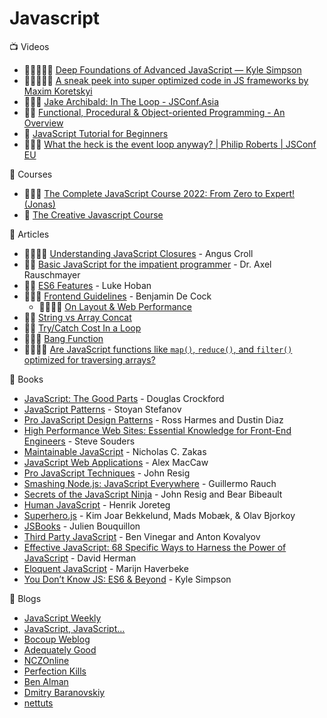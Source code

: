 # Javascript

:tv: Videos
- 🌟🌟🌟🌟🌟 [Deep Foundations of Advanced JavaScript — Kyle Simpson](https://www.youtube.com/watch?v=HcW5-P2SNec&list=PL7TWHDHuOUJu2CF_iSCczuNZviKfsMx5T&index=1)
- 🌟🌟🌟🌟🌟 [ A sneak peek into super optimized code in JS frameworks by Maxim Koretskyi](https://www.youtube.com/watch?v=_VHNTC67NR8&list=PL7TWHDHuOUJu2CF_iSCczuNZviKfsMx5T&index=3)
- 🌟🌟🌟 [Jake Archibald: In The Loop - JSConf.Asia](https://www.youtube.com/watch?v=cCOL7MC4Pl0)
- 🌟🌟 [Functional, Procedural & Object-oriented Programming - An Overview](https://www.youtube.com/watch?v=aoE-92Ac4zE)
- 🌟 [JavaScript Tutorial for Beginners](https://www.youtube.com/watch?v=Qqx_wzMmFeA)
- 🌟🌟🌟 [What the heck is the event loop anyway? | Philip Roberts | JSConf EU](https://www.youtube.com/watch?v=8aGhZQkoFbQ&ab_channel=JSConf)

:movie_camera: Courses
- 🌟🌟🌟 [The Complete JavaScript Course 2022: From Zero to Expert!(Jonas)](https://www.udemy.com/course/the-complete-javascript-course/learn)
- 🌟 [The Creative Javascript Course](https://developedbyed.com/p/the-creative-javascript-course)

:memo: Articles
  - 🌟🌟🌟🌟 [Understanding JavaScript Closures](https://javascriptweblog.wordpress.com/2010/10/25/understanding-javascript-closures/) - Angus Croll
  - 🌟🌟 [Basic JavaScript for the impatient programmer](https://www.2ality.com/2013/06/basic-javascript.html) - Dr. Axel Rauschmayer
  - 🌟🌟 [ES6 Features](https://github.com/lukehoban/es6features) - Luke Hoban
  - 🌟🌟🌟 [Frontend Guidelines](https://github.com/bendc/frontend-guidelines) - Benjamin De Cock
    - 🌟🌟🌟🌟 [On Layout & Web Performance](https://www.kellegous.com/j/2013/01/26/layout-performance/)
  - 🌟🌟 [String vs Array Concat](https://jsperf.com/string-vs-array-concat/2)
  - 🌟🌟 [Try/Catch Cost In a Loop](https://jsperf.com/try-catch-in-loop-cost/12)
  - 🌟🌟🌟 [Bang Function](https://jsperf.com/bang-function)
  - 🌟🌟🌟🌟 [Are JavaScript functions like `map()`, `reduce()`, and `filter()` optimized for traversing arrays?](https://www.quora.com/JavaScript-programming-language-Are-Javascript-functions-like-map-reduce-and-filter-already-optimized-for-traversing-array/answer/Quildreen-Motta)
  
:closed_book: Books
  - [JavaScript: The Good Parts](https://www.amazon.com/JavaScript-Good-Parts-Douglas-Crockford/dp/0596517742) - Douglas Crockford
  - [JavaScript Patterns](https://www.amazon.com/JavaScript-Patterns-Stoyan-Stefanov/dp/0596806752) - Stoyan Stefanov
  - [Pro JavaScript Design Patterns](https://www.amazon.com/JavaScript-Design-Patterns-Recipes-Problem-Solution/dp/159059908X) - Ross Harmes and Dustin Diaz
  - [High Performance Web Sites: Essential Knowledge for Front-End Engineers](https://www.amazon.com/High-Performance-Web-Sites-Essential/dp/0596529309) - Steve Souders
  - [Maintainable JavaScript](https://www.amazon.com/Maintainable-JavaScript-Nicholas-C-Zakas/dp/1449327680) - Nicholas C. Zakas
  - [JavaScript Web Applications](https://www.amazon.com/JavaScript-Web-Applications-Alex-MacCaw/dp/144930351X) - Alex MacCaw
  - [Pro JavaScript Techniques](https://www.amazon.com/Pro-JavaScript-Techniques-John-Resig/dp/1590597273) - John Resig
  - [Smashing Node.js: JavaScript Everywhere](https://www.amazon.com/Smashing-Node-js-JavaScript-Everywhere-Magazine/dp/1119962595) - Guillermo Rauch
  - [Secrets of the JavaScript Ninja](https://www.amazon.com/Secrets-JavaScript-Ninja-John-Resig/dp/193398869X) - John Resig and Bear Bibeault
  - [Human JavaScript](http://humanjavascript.com/) - Henrik Joreteg
  - [Superhero.js](http://superherojs.com/) - Kim Joar Bekkelund, Mads Mobæk, & Olav Bjorkoy
  - [JSBooks](https://jsbooks.revolunet.com/) - Julien Bouquillon
  - [Third Party JavaScript](https://www.manning.com/books/third-party-javascript) - Ben Vinegar and Anton Kovalyov
  - [Effective JavaScript: 68 Specific Ways to Harness the Power of JavaScript](https://amzn.com/0321812182) - David Herman
  - [Eloquent JavaScript](https://eloquentjavascript.net/) - Marijn Haverbeke
  - [You Don’t Know JS: ES6 & Beyond](https://shop.oreilly.com/product/0636920033769.do) - Kyle Simpson

:open_file_folder: Blogs
  - [JavaScript Weekly](https://javascriptweekly.com/)
  - [JavaScript, JavaScript...](https://javascriptweblog.wordpress.com/)
  - [Bocoup Weblog](https://bocoup.com/weblog)
  - [Adequately Good](https://www.adequatelygood.com/)
  - [NCZOnline](https://www.nczonline.net/)
  - [Perfection Kills](http://perfectionkills.com/)
  - [Ben Alman](https://benalman.com/)
  - [Dmitry Baranovskiy](http://dmitry.baranovskiy.com/)
  - [nettuts](https://code.tutsplus.com/?s=javascript)
